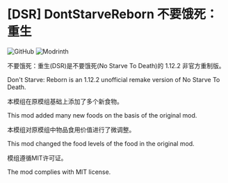 # [DSR] DontStarveReborn 不要饿死：重生
![GitHub](https://img.shields.io/github/license/Busituteng/DontStarveReborn)
![Modrinth](https://img.shields.io/modrinth/dt/JjAL4R92)

不要饿死：重生(DSR)是不要饿死(No Starve To Death)的 1.12.2 非官方重制版。

Don't Starve: Reborn is an 1.12.2 unofficial remake version of No Starve To Death.

本模组在原模组基础上添加了多个新食物。

This mod added many new foods on the basis of the original mod.

本模组对原模组中物品食用价值进行了微调整。

This mod changed the food levels of the food in the original mod.

模组遵循MIT许可证。

The mod complies with MIT license.
